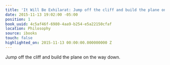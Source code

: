 ```yaml
---
title: 'It Will Be Exhilarat: Jump off the cliff and build the plane on the way down.'
date: 2015-11-13 19:02:00 -05:00
position: 1
book_uuid: 4c5af46f-6980-4aa9-b254-e5a22150cfaf
location: Philosophy
source: ibooks
touch: false
highlighted_on: 2015-11-13 00:00:00.000000000 Z
---
```


Jump off the cliff and build the plane on the way down.